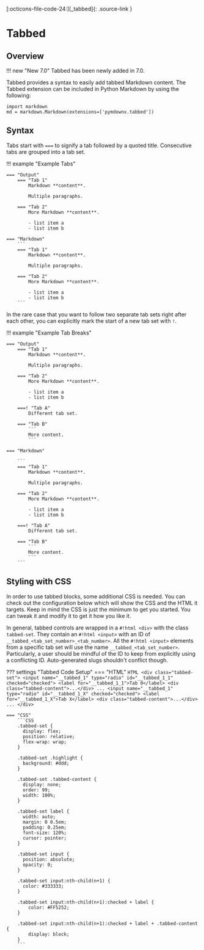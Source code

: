 [:octicons-file-code-24:][_tabbed]{: .source-link }

# Tabbed

## Overview

!!! new "New 7.0"
    Tabbed has been newly added in 7.0.

Tabbed provides a syntax to easily add tabbed Markdown content. The Tabbed extension can be included in Python Markdown
by using the following:

```py3
import markdown
md = markdown.Markdown(extensions=['pymdownx.tabbed'])
```

## Syntax

Tabs start with `===` to signify a tab followed by a quoted title. Consecutive tabs are grouped into a tab set.

!!! example "Example Tabs"

    === "Output"
        === "Tab 1"
            Markdown **content**.

            Multiple paragraphs.

        === "Tab 2"
            More Markdown **content**.

            - list item a
            - list item b

    === "Markdown"
        ```
        === "Tab 1"
            Markdown **content**.

            Multiple paragraphs.

        === "Tab 2"
            More Markdown **content**.

            - list item a
            - list item b
        ```

In the rare case that you want to follow two separate tab sets right after each other, you can explicitly mark the start
of a new tab set with `!`.


!!! example "Example Tab Breaks"

    === "Output"
        === "Tab 1"
            Markdown **content**.

            Multiple paragraphs.

        === "Tab 2"
            More Markdown **content**.

            - list item a
            - list item b

        ===! "Tab A"
            Different tab set.

        === "Tab B"
            ```
            More content.
            ```

    === "Markdown"

        ```
        === "Tab 1"
            Markdown **content**.

            Multiple paragraphs.

        === "Tab 2"
            More Markdown **content**.

            - list item a
            - list item b

        ===! "Tab A"
            Different tab set.

        === "Tab B"
            ```
            More content.
            ```
        ```

## Styling with CSS

In order to use tabbed blocks, some additional CSS is needed. You can check out the configuration below which will
show the CSS and the HTML it targets. Keep in mind the CSS is just the minimum to get you started. You can tweak it and
modify it to get it how you like it.

In general, tabbed controls are wrapped in a `#!html <div>` with the class `tabbed-set`. They contain an
`#!html <input>` with an ID of `__tabbed_<tab_set_number>_<tab_number>`. All the `#!html <input>` elements from a
specific tab set will use the name `__tabbed_<tab_set_number>`. Particularly, a user should be mindful of the ID to keep
from explicitly using a conflicting ID. Auto-generated slugs shouldn't conflict though.

??? settings "Tabbed Code Setup"
    === "HTML"
        ```HTML
        <div class="tabbed-set">
        <input name="__tabbed_1" type="radio" id="__tabbed_1_1" checked="checked">
        <label for="__tabbed_1_1">Tab 0</label>
        <div class="tabbed-content">...</div>
        ...
        <input name="__tabbed_1" type="radio" id="__tabbed_1_X" checked="checked">
        <label for="__tabbed_1_X">Tab X</label>
        <div class="tabbed-content">...</div>
        ...
        </div>
        ```

    === "CSS"
        ```CSS
        .tabbed-set {
          display: flex;
          position: relative;
          flex-wrap: wrap;
        }

        .tabbed-set .highlight {
          background: #ddd;
        }

        .tabbed-set .tabbed-content {
          display: none;
          order: 99;
          width: 100%;
        }

        .tabbed-set label {
          width: auto;
          margin: 0 0.5em;
          padding: 0.25em;
          font-size: 120%;
          cursor: pointer;
        }

        .tabbed-set input {
          position: absolute;
          opacity: 0;
        }

        .tabbed-set input:nth-child(n+1) {
          color: #333333;
        }

        .tabbed-set input:nth-child(n+1):checked + label {
            color: #FF5252;
        }

        .tabbed-set input:nth-child(n+1):checked + label + .tabbed-content {
            display: block;
        }
        ```
